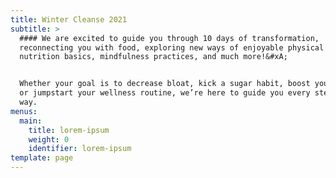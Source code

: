 ```yaml
---
title: Winter Cleanse 2021
subtitle: >
  #### We are excited to guide you through 10 days of transformation,
  reconnecting you with food, exploring new ways of enjoyable physical activity,
  nutrition basics, mindfulness practices, and much more!&#xA;


  Whether your goal is to decrease bloat, kick a sugar habit, boost your energy,
  or jumpstart your wellness routine, we’re here to guide you every step of the
  way.
menus:
  main:
    title: lorem-ipsum
    weight: 0
    identifier: lorem-ipsum
template: page
---
```

